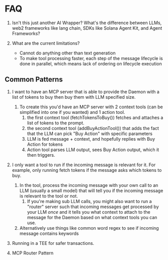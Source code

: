 # FAQ 


1. Isn't this just another AI Wrapper? What's the difference between LLMs, web2 frameworks like lang chain, SDKs like Solana Agent Kit, and Agent Frameworks?

2. What are the current limitations?
	- Cannot do anything other than text generation
	- To make tool processing faster, each step of the message lifecycle is done in parallel, which means lack of ordering on lifecycle execution

## Common Patterns

1. I want to have an MCP server that is able to provide the Daemon with a list of tokens to buy then buy them with LLM specified size.
	1. To create this you'd have an MCP server with 2 context tools (can be simplified into one if you wanted) and 1 action tool.
		1. the first context tool (fetchTokensToBuy()) fetches and attaches a list of tokens to the prompt.
		2. the second context tool (addBuyActionTool()) that adds the fact that the LLM can pick "Buy Action" with specific parameters
		3. LLM is fed message + context, and hopefully replies with Buy Action for tokens
		4. Action tool parses LLM output, sees Buy Action output, which it then triggers.

2. I only want a tool to run if the incoming message is relevant for it. For example, only running fetch tokens if the message asks which tokens to buy.
	1. In the tool, process the incoming message with your own call to an LLM (usually a small model) that will tell you if the incoming message is relevant to the tool or not.
		1. If you're making sub LLM calls, you might also want to run a "router" server such that incoming messages get processed by your LLM *once* and it tells you what context to attach to the message for the Daemon based on what context tools you can use.
	2. Alternatively use things like common word regex to see if incoming message contains keywords 

3. Running in a TEE for safer transactions. 

4. MCP Router Pattern